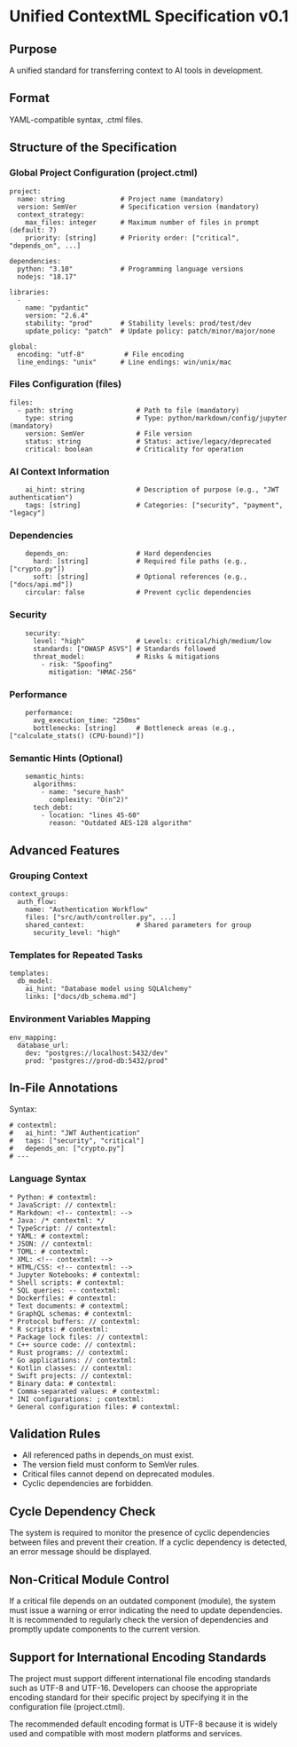 # Unified ContextML Specification v0.1
## Purpose
A unified standard for transferring context to AI tools in development.

## Format
YAML-compatible syntax, .ctml files.

## Structure of the Specification
### Global Project Configuration (project.ctml)
```
project:
  name: string              # Project name (mandatory)
  version: SemVer           # Specification version (mandatory)
  context_strategy:
    max_files: integer      # Maximum number of files in prompt (default: 7)
    priority: [string]      # Priority order: ["critical", "depends_on", ...]

dependencies:
  python: "3.10"            # Programming language versions
  nodejs: "18.17"

libraries:
  -
    name: "pydantic"
    version: "2.6.4"
    stability: "prod"       # Stability levels: prod/test/dev
    update_policy: "patch"  # Update policy: patch/minor/major/none

global:
  encoding: "utf-8"          # File encoding
  line_endings: "unix"      # Line endings: win/unix/mac
```

### Files Configuration (files)
```
files:
  - path: string                # Path to file (mandatory)
    type: string                # Type: python/markdown/config/jupyter (mandatory)
    version: SemVer             # File version
    status: string              # Status: active/legacy/deprecated
    critical: boolean           # Criticality for operation
```
### AI Context Information
```
    ai_hint: string             # Description of purpose (e.g., "JWT authentication")
    tags: [string]              # Categories: ["security", "payment", "legacy"]
```
### Dependencies
```
    depends_on:                 # Hard dependencies
      hard: [string]            # Required file paths (e.g., ["crypto.py"])
      soft: [string]            # Optional references (e.g., ["docs/api.md"])
    circular: false             # Prevent cyclic dependencies
```
### Security
```
    security:
      level: "high"             # Levels: critical/high/medium/low
      standards: ["OWASP ASVS"] # Standards followed
      threat_model:             # Risks & mitigations
        - risk: "Spoofing"
          mitigation: "HMAC-256"
```

### Performance
```
    performance:
      avg_execution_time: "250ms"
      bottlenecks: [string]     # Bottleneck areas (e.g., ["calculate_stats() (CPU-bound)"])
```

### Semantic Hints (Optional)
```
    semantic_hints:
      algorithms: 
        - name: "secure_hash"
          complexity: "O(n^2)"
      tech_debt: 
        - location: "lines 45-60"
          reason: "Outdated AES-128 algorithm"
```
## Advanced Features
### Grouping Context
```
context_groups:
  auth_flow:
    name: "Authentication Workflow"
    files: ["src/auth/controller.py", ...]
    shared_context:             # Shared parameters for group
      security_level: "high"
```
### Templates for Repeated Tasks
```
templates:
  db_model:
    ai_hint: "Database model using SQLAlchemy"
    links: ["docs/db_schema.md"]
```
### Environment Variables Mapping
```
env_mapping:
  database_url: 
    dev: "postgres://localhost:5432/dev"
    prod: "postgres://prod-db:5432/prod"
```
## In-File Annotations
Syntax:
```
# contextml: 
#   ai_hint: "JWT Authentication"
#   tags: ["security", "critical"]
#   depends_on: ["crypto.py"]
# ---
```
### Language	Syntax
```
* Python: # contextml:
* JavaScript: // contextml:
* Markdown: <!-- contextml: -->
* Java: /* contextml: */
* TypeScript: // contextml:
* YAML: # contextml:
* JSON: // contextml:
* TOML: # contextml:
* XML: <!-- contextml: -->
* HTML/CSS: <!-- contextml: -->
* Jupyter Notebooks: # contextml:
* Shell scripts: # contextml:
* SQL queries: -- contextml:
* Dockerfiles: # contextml:
* Text documents: # contextml:
* GraphQL schemas: # contextml:
* Protocol buffers: // contextml:
* R scripts: # contextml:
* Package lock files: // contextml:
* C++ source code: // contextml:
* Rust programs: // contextml:
* Go applications: // contextml:
* Kotlin classes: // contextml:
* Swift projects: // contextml:
* Binary data: # contextml:
* Comma-separated values: # contextml:
* INI configurations: ; contextml:
* General configuration files: # contextml:
```
## Validation Rules
* All referenced paths in depends_on must exist.
* The version field must conform to SemVer rules.
* Critical files cannot depend on deprecated modules.
* Cyclic dependencies are forbidden.

## Cycle Dependency Check
The system is required to monitor the presence of cyclic dependencies between files and prevent their creation. If a cyclic dependency is detected, an error message should be displayed.

## Non-Critical Module Control
If a critical file depends on an outdated component (module), the system must issue a warning or error indicating the need to update dependencies. It is recommended to regularly check the version of dependencies and promptly update components to the current version.

## Support for International Encoding Standards
The project must support different international file encoding standards such as UTF-8 and UTF-16. Developers can choose the appropriate encoding standard for their specific project by specifying it in the configuration file (project.ctml).

The recommended default encoding format is UTF-8 because it is widely used and compatible with most modern platforms and services.

